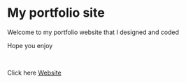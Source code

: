 # My portfolio site

<p>Welcome to my portfolio website that I designed and coded</p>
<p>Hope you enjoy</p>
<br>
<p>Click here <a href="https://ktpn.github.io/kydesignandcode/">Website</a></p>
